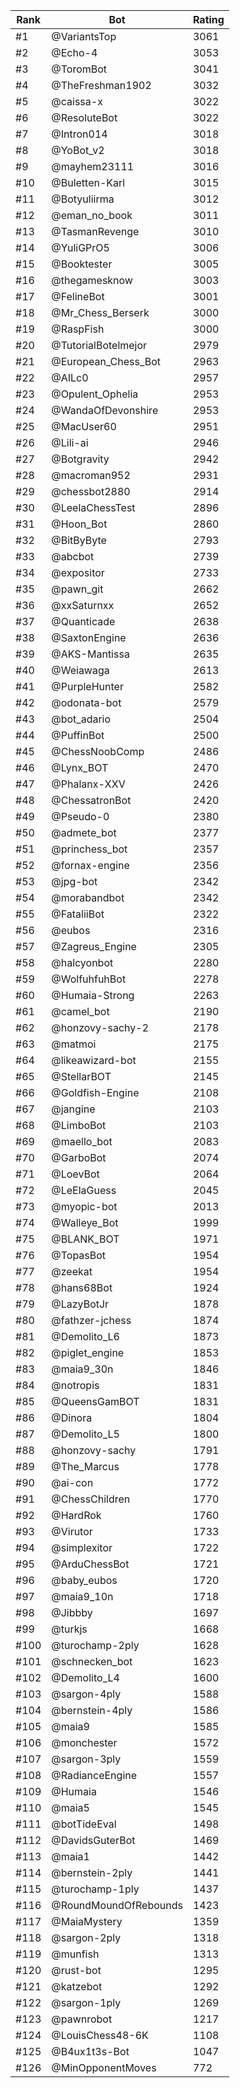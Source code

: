 Rank|Bot|Rating
---|---|---
#1|@VariantsTop|3061
#2|@Echo-4|3053
#3|@ToromBot|3041
#4|@TheFreshman1902|3032
#5|@caissa-x|3022
#6|@ResoluteBot|3022
#7|@Intron014|3018
#8|@YoBot_v2|3018
#9|@mayhem23111|3016
#10|@Buletten-Karl|3015
#11|@Botyuliirma|3012
#12|@eman_no_book|3011
#13|@TasmanRevenge|3010
#14|@YuliGPrO5|3006
#15|@Booktester|3005
#16|@thegamesknow|3003
#17|@FelineBot|3001
#18|@Mr_Chess_Berserk|3000
#19|@RaspFish|3000
#20|@TutorialBotelmejor|2979
#21|@European_Chess_Bot|2963
#22|@AILc0|2957
#23|@Opulent_Ophelia|2953
#24|@WandaOfDevonshire|2953
#25|@MacUser60|2951
#26|@Lili-ai|2946
#27|@Botgravity|2942
#28|@macroman952|2931
#29|@chessbot2880|2914
#30|@LeelaChessTest|2896
#31|@Hoon_Bot|2860
#32|@BitByByte|2793
#33|@abcbot|2739
#34|@expositor|2733
#35|@pawn_git|2662
#36|@xxSaturnxx|2652
#37|@Quanticade|2638
#38|@SaxtonEngine|2636
#39|@AKS-Mantissa|2635
#40|@Weiawaga|2613
#41|@PurpleHunter|2582
#42|@odonata-bot|2579
#43|@bot_adario|2504
#44|@PuffinBot|2500
#45|@ChessNoobComp|2486
#46|@Lynx_BOT|2470
#47|@Phalanx-XXV|2426
#48|@ChessatronBot|2420
#49|@Pseudo-0|2380
#50|@admete_bot|2377
#51|@princhess_bot|2357
#52|@fornax-engine|2356
#53|@jpg-bot|2342
#54|@morabandbot|2342
#55|@FataliiBot|2322
#56|@eubos|2316
#57|@Zagreus_Engine|2305
#58|@halcyonbot|2280
#59|@WolfuhfuhBot|2278
#60|@Humaia-Strong|2263
#61|@camel_bot|2190
#62|@honzovy-sachy-2|2178
#63|@matmoi|2175
#64|@likeawizard-bot|2155
#65|@StellarBOT|2145
#66|@Goldfish-Engine|2108
#67|@jangine|2103
#68|@LimboBot|2103
#69|@maello_bot|2083
#70|@GarboBot|2074
#71|@LoevBot|2064
#72|@LeElaGuess|2045
#73|@myopic-bot|2013
#74|@Walleye_Bot|1999
#75|@BLANK_BOT|1971
#76|@TopasBot|1954
#77|@zeekat|1954
#78|@hans68Bot|1924
#79|@LazyBotJr|1878
#80|@fathzer-jchess|1874
#81|@Demolito_L6|1873
#82|@piglet_engine|1853
#83|@maia9_30n|1846
#84|@notropis|1831
#85|@QueensGamBOT|1831
#86|@Dinora|1804
#87|@Demolito_L5|1800
#88|@honzovy-sachy|1791
#89|@The_Marcus|1778
#90|@ai-con|1772
#91|@ChessChildren|1770
#92|@HardRok|1760
#93|@Virutor|1733
#94|@simplexitor|1722
#95|@ArduChessBot|1721
#96|@baby_eubos|1720
#97|@maia9_10n|1718
#98|@Jibbby|1697
#99|@turkjs|1668
#100|@turochamp-2ply|1628
#101|@schnecken_bot|1623
#102|@Demolito_L4|1600
#103|@sargon-4ply|1588
#104|@bernstein-4ply|1586
#105|@maia9|1585
#106|@monchester|1572
#107|@sargon-3ply|1559
#108|@RadianceEngine|1557
#109|@Humaia|1546
#110|@maia5|1545
#111|@botTideEval|1498
#112|@DavidsGuterBot|1469
#113|@maia1|1442
#114|@bernstein-2ply|1441
#115|@turochamp-1ply|1437
#116|@RoundMoundOfRebounds|1423
#117|@MaiaMystery|1359
#118|@sargon-2ply|1318
#119|@munfish|1313
#120|@rust-bot|1295
#121|@katzebot|1292
#122|@sargon-1ply|1269
#123|@pawnrobot|1217
#124|@LouisChess48-6K|1108
#125|@B4ux1t3s-Bot|1047
#126|@MinOpponentMoves|772
